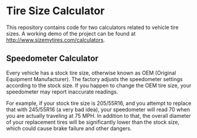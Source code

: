 Tire Size Calculator
====================

This repository contains code for two calculators related to vehicle tire sizes.  A working demo of the project can be found at http://www.sizemytires.com/calculators.

<h2>Speedometer Calculator</h2>
Every vehicle has a stock tire size, otherwise known as OEM (Original Equipment Manufacturer).  The factory adjusts the speedometer settings according to the stock size.  If you happen to change the OEM tire size, your speedometer may report inaccurate readings.

For example, if your stock tire size is 205/55R16, and you attempt to replace that with 245/55R16 (a very bad idea), your speedometer will read 70 when you are actually traveling at 75 MPH.  In addition to that, the overall diameter of your replacement tires will be significantly lower than the stock size, which could cause brake failure and other dangers.



